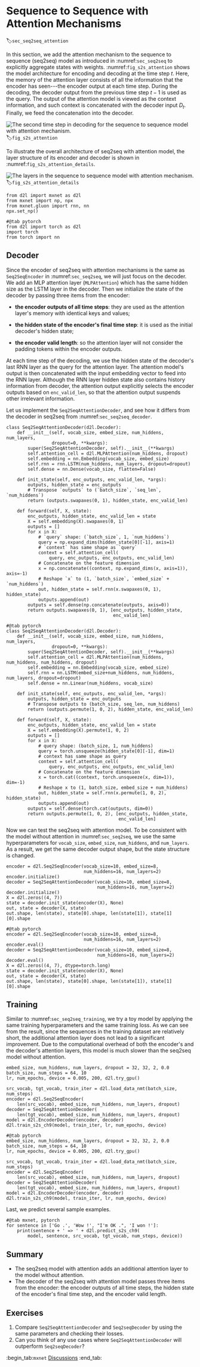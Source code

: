 # Sequence to Sequence with Attention Mechanisms
:label:`sec_seq2seq_attention`

In this section, we add the attention mechanism to the sequence to sequence (seq2seq)
model as introduced in :numref:`sec_seq2seq`
to explicitly aggregate states with weights.
:numref:`fig_s2s_attention` shows the model
architecture for encoding and decoding at the time step $t$. Here, the memory of the
attention layer consists of all the information that the encoder has 
seen---the encoder output at each time step. 
During the decoding, the decoder output from the previous time step $t-1$ is used as the query.
The output of the attention model is viewed as the context information, and such context is concatenated with the decoder input $D_t$.
Finally, we feed the concatenation into the decoder.

![The second time step in decoding for the sequence to sequence model with attention mechanism.](../img/seq2seq_attention.svg)
:label:`fig_s2s_attention`


To illustrate the overall architecture of seq2seq with attention model, the layer structure of its encoder and decoder is shown in :numref:`fig_s2s_attention_details`.

![The layers in the sequence to sequence model with attention mechanism.](../img/seq2seq-attention-details.svg)
:label:`fig_s2s_attention_details`

```{.python .input  n=1}
from d2l import mxnet as d2l
from mxnet import np, npx
from mxnet.gluon import rnn, nn
npx.set_np()
```

```{.python .input}
#@tab pytorch
from d2l import torch as d2l
import torch
from torch import nn
```

## Decoder

Since the encoder of seq2seq with attention mechanisms is the same as `Seq2SeqEncoder` in :numref:`sec_seq2seq`, we will just focus on the decoder. We add an MLP attention layer (`MLPAttention`) which has the same hidden size as the LSTM layer in the decoder. Then we initialize the state of the decoder by passing three items from the encoder:

- **the encoder outputs of all time steps**: they are used as the attention layer's memory with identical keys and values;

- **the hidden state of the encoder's final time step**: it is used as the initial decoder's hidden state;

- **the encoder valid length**: so the attention layer will not consider the padding tokens within the encoder outputs.

At each time step of the decoding, we use the hidden state of the decoder's last RNN layer as the query for the attention layer. The attention model's output is then concatenated with the input embedding vector to feed into the RNN layer. Although the RNN layer hidden state also contains history information from decoder, the attention output explicitly selects the encoder outputs based on `enc_valid_len`, so that the attention output suspends other irrelevant information.

Let us implement the `Seq2SeqAttentionDecoder`, and see how it differs from the decoder in seq2seq from :numref:`sec_seq2seq_decoder`.

```{.python .input  n=2}
class Seq2SeqAttentionDecoder(d2l.Decoder):
    def __init__(self, vocab_size, embed_size, num_hiddens, num_layers,
                 dropout=0, **kwargs):
        super(Seq2SeqAttentionDecoder, self).__init__(**kwargs)
        self.attention_cell = d2l.MLPAttention(num_hiddens, dropout)
        self.embedding = nn.Embedding(vocab_size, embed_size)
        self.rnn = rnn.LSTM(num_hiddens, num_layers, dropout=dropout)
        self.dense = nn.Dense(vocab_size, flatten=False)

    def init_state(self, enc_outputs, enc_valid_len, *args):
        outputs, hidden_state = enc_outputs
        # Transpose `outputs` to (`batch_size`, `seq_len`, `num_hiddens`)
        return (outputs.swapaxes(0, 1), hidden_state, enc_valid_len)

    def forward(self, X, state):
        enc_outputs, hidden_state, enc_valid_len = state
        X = self.embedding(X).swapaxes(0, 1)
        outputs = []
        for x in X:
            # `query` shape: (`batch_size`, 1, `num_hiddens`)
            query = np.expand_dims(hidden_state[0][-1], axis=1)
            # `context` has same shape as `query`
            context = self.attention_cell(
                query, enc_outputs, enc_outputs, enc_valid_len)
            # Concatenate on the feature dimension
            x = np.concatenate((context, np.expand_dims(x, axis=1)), axis=-1)
            # Reshape `x` to (1, `batch_size`, `embed_size` + `num_hiddens`)
            out, hidden_state = self.rnn(x.swapaxes(0, 1), hidden_state)
            outputs.append(out)
        outputs = self.dense(np.concatenate(outputs, axis=0))
        return outputs.swapaxes(0, 1), [enc_outputs, hidden_state,
                                        enc_valid_len]
```

```{.python .input}
#@tab pytorch
class Seq2SeqAttentionDecoder(d2l.Decoder):
    def __init__(self, vocab_size, embed_size, num_hiddens, num_layers,
                 dropout=0, **kwargs):
        super(Seq2SeqAttentionDecoder, self).__init__(**kwargs)
        self.attention_cell = d2l.MLPAttention(num_hiddens, num_hiddens, num_hiddens, dropout)
        self.embedding = nn.Embedding(vocab_size, embed_size)
        self.rnn = nn.LSTM(embed_size+num_hiddens, num_hiddens, num_layers, dropout=dropout)
        self.dense = nn.Linear(num_hiddens, vocab_size)

    def init_state(self, enc_outputs, enc_valid_len, *args):
        outputs, hidden_state = enc_outputs
        # Transpose outputs to (batch_size, seq_len, num_hiddens)
        return (outputs.permute(1, 0, 2), hidden_state, enc_valid_len)

    def forward(self, X, state):
        enc_outputs, hidden_state, enc_valid_len = state
        X = self.embedding(X).permute(1, 0, 2)
        outputs = []
        for x in X:
            # query shape: (batch_size, 1, num_hiddens)
            query = torch.unsqueeze(hidden_state[0][-1], dim=1)
            # context has same shape as query
            context = self.attention_cell(
                query, enc_outputs, enc_outputs, enc_valid_len)
            # Concatenate on the feature dimension
            x = torch.cat((context, torch.unsqueeze(x, dim=1)), dim=-1)
            # Reshape x to (1, batch_size, embed_size + num_hiddens)
            out, hidden_state = self.rnn(x.permute(1, 0, 2), hidden_state)
            outputs.append(out)
        outputs = self.dense(torch.cat(outputs, dim=0))
        return outputs.permute(1, 0, 2), [enc_outputs, hidden_state, 
                                          enc_valid_len]
```

Now we can test the seq2seq with attention model. To be consistent with the model without attention in :numref:`sec_seq2seq`, we use the same hyperparameters for `vocab_size`, `embed_size`, `num_hiddens`, and `num_layers`. As a result, we get the same decoder output shape, but the state structure is changed.

```{.python .input  n=3}
encoder = d2l.Seq2SeqEncoder(vocab_size=10, embed_size=8,
                             num_hiddens=16, num_layers=2)
encoder.initialize()
decoder = Seq2SeqAttentionDecoder(vocab_size=10, embed_size=8,
                                  num_hiddens=16, num_layers=2)
decoder.initialize()
X = d2l.zeros((4, 7))
state = decoder.init_state(encoder(X), None)
out, state = decoder(X, state)
out.shape, len(state), state[0].shape, len(state[1]), state[1][0].shape
```

```{.python .input}
#@tab pytorch
encoder = d2l.Seq2SeqEncoder(vocab_size=10, embed_size=8,
                             num_hiddens=16, num_layers=2)
encoder.eval()
decoder = Seq2SeqAttentionDecoder(vocab_size=10, embed_size=8,
                                  num_hiddens=16, num_layers=2)
decoder.eval()
X = d2l.zeros((4, 7), dtype=torch.long)
state = decoder.init_state(encoder(X), None)
out, state = decoder(X, state)
out.shape, len(state), state[0].shape, len(state[1]), state[1][0].shape
```

## Training

Similar to :numref:`sec_seq2seq_training`, we try a toy model by applying
the same training hyperparameters and the same training loss.
As we can see from the result, since the
sequences in the training dataset are relatively short,
the additional attention
layer does not lead to a significant improvement.
Due to the computational 
overhead of both the encoder's and the decoder's attention layers, this model
is much slower than the seq2seq model without attention.

```{.python .input  n=5}
embed_size, num_hiddens, num_layers, dropout = 32, 32, 2, 0.0
batch_size, num_steps = 64, 10
lr, num_epochs, device = 0.005, 200, d2l.try_gpu()

src_vocab, tgt_vocab, train_iter = d2l.load_data_nmt(batch_size, num_steps)
encoder = d2l.Seq2SeqEncoder(
    len(src_vocab), embed_size, num_hiddens, num_layers, dropout)
decoder = Seq2SeqAttentionDecoder(
    len(tgt_vocab), embed_size, num_hiddens, num_layers, dropout)
model = d2l.EncoderDecoder(encoder, decoder)
d2l.train_s2s_ch9(model, train_iter, lr, num_epochs, device)
```

```{.python .input}
#@tab pytorch
embed_size, num_hiddens, num_layers, dropout = 32, 32, 2, 0.0
batch_size, num_steps = 64, 10
lr, num_epochs, device = 0.005, 200, d2l.try_gpu()

src_vocab, tgt_vocab, train_iter = d2l.load_data_nmt(batch_size, num_steps)
encoder = d2l.Seq2SeqEncoder(
    len(src_vocab), embed_size, num_hiddens, num_layers, dropout)
decoder = Seq2SeqAttentionDecoder(
    len(tgt_vocab), embed_size, num_hiddens, num_layers, dropout)
model = d2l.EncoderDecoder(encoder, decoder)
d2l.train_s2s_ch9(model, train_iter, lr, num_epochs, device)
```

Last, we predict several sample examples.

```{.python .input}
#@tab mxnet, pytorch
for sentence in ['Go .', 'Wow !', "I'm OK .", 'I won !']:
    print(sentence + ' => ' + d2l.predict_s2s_ch9(
        model, sentence, src_vocab, tgt_vocab, num_steps, device))
```

## Summary

* The seq2seq model with attention adds an additional attention layer to the model without attention.
* The decoder of the seq2seq with attention model passes three items from the encoder: the encoder outputs of all time steps, the hidden state of the encoder's final time step, and the encoder valid length.

## Exercises

1. Compare `Seq2SeqAttentionDecoder` and `Seq2seqDecoder` by using the same parameters and checking their losses.
1. Can you think of any use cases where `Seq2SeqAttentionDecoder` will outperform `Seq2seqDecoder`?


:begin_tab:`mxnet`
[Discussions](https://discuss.d2l.ai/t/347)
:end_tab:
